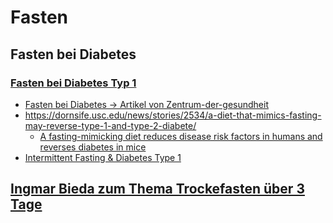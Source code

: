 # Fasten

## Fasten bei Diabetes
### [Fasten bei Diabetes Typ 1](https://www.youtube.com/watch?v=fr5OpfNK8lc)
- [Fasten bei Diabetes -> Artikel von Zentrum-der-gesundheit ](https://www.zentrum-der-gesundheit.de/news/gesundheit/allgemein-gesundheit/fasten-bei-fasten-bei-diabetes)
- https://dornsife.usc.edu/news/stories/2534/a-diet-that-mimics-fasting-may-reverse-type-1-and-type-2-diabete/
	- [A fasting-mimicking diet reduces disease risk factors in humans and reverses diabetes in mice](https://youtu.be/SCoXSzOAYaU)
- [Intermittent Fasting & Diabetes Type 1](https://www.youtube.com/watch?v=RHWExiKoX-s)

## [Ingmar Bieda zum Thema Trockefasten über 3 Tage](https://www.youtube.com/watch?v=8RWgwB_Jobw)